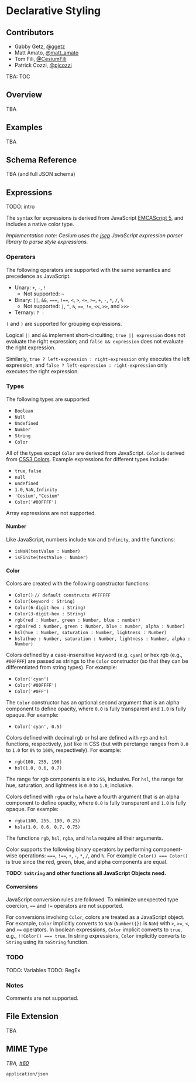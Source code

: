 # Declarative Styling

## Contributors

* Gabby Getz, [@ggetz](https://github.com/ggetz)
* Matt Amato, [@matt_amato](https://twitter.com/matt_amato)
* Tom Fili, [@CesiumFili](https://twitter.com/CesiumFili)
* Patrick Cozzi, [@pjcozzi](https://twitter.com/pjcozzi)

TBA: TOC

## Overview

TBA

## Examples

TBA

## Schema Reference

TBA (and full JSON schema)

## Expressions

TODO: intro

The syntax for expressions is derived from JavaScript [EMCAScript 5](http://www.ecma-international.org/publications/files/ECMA-ST/Ecma-262.pdf), and includes a native color type.

_Implementation note: Cesium uses the [jsep](http://jsep.from.so/) JavaScript expression parser library to parse style expressions._

### Operators

The following operators are supported with the same semantics and precedence as JavaScript.

* Unary: `+`, `-`, `!`
   * Not supported: `~`
* Binary: `||`, `&&`, `===`, `!==`, `<`, `>`, `<=`, `>=`, `+`, `-`, `*`, `/`, `%`
   * Not supported: `|`, `^`, `&`, `==`, `!=`, `<<`, `>>`, and `>>>`
* Ternary: `? :`

`(` and `)` are supported for grouping expressions.

Logical `||` and `&&` implement short-circuiting; `true || expression` does not evaluate the right expression; and `false && expression` does not evaluate the right expression.

Similarly, `true ? left-expression : right-expression` only executes the left expression, and `false ? left-expression : right-expression` only executes the right expression.

### Types

The following types are supported:
* `Boolean`
* `Null`
* `Undefined`
* `Number`
* `String`
* `Color`

All of the types except `Color` are derived from JavaScript.  `Color` is derived from [CSS3 Colors](https://www.w3.org/TR/css3-color/).  Example expressions for different types include:
* `true`, `false`
* `null`
* `undefined`
* `1.0`, `NaN`, `Infinity`
* `'Cesium'`, `"Cesium"`
* `Color('#00FFFF')`

Array expressions are not supported.

#### Number

Like JavaScript, numbers include `NaN` and `Infinity`, and the functions:
* `isNaN(testValue : Number)`
* `isFinite(testValue : Number)`

#### Color

Colors are created with the following constructor functions:
* `Color()` `// default constructs #FFFFFF`
* `Color(keyword : String)`
* `Color(6-digit-hex : String)`
* `Color(3-digit-hex : String)`
* `rgb(red : Number, green : Number, blue : number)`
* `rgba(red : Number, green : Number, blue : number, alpha : Number)`
* `hsl(hue : Number, saturation : Number, lightness : Number)`
* `hsla(hue : Number, saturation : Number, lightness : Number, alpha : Number)`

Colors defined by a case-insensitive keyword (e.g. `cyan`) or hex rgb (e.g., `#00FFFF`) are passed as strings to the `Color` constructor (so that they can be differentiated from string types).  For example:
* `Color('cyan')`
* `Color('#00FFFF')`
* `Color('#0FF')`

The `Color` constructor has an optional second argument that is an alpha component to define opacity, where `0.0` is fully transparent and `1.0` is fully opaque.  For example:
* `Color('cyan', 0.5)`

Colors defined with decimal rgb or hsl are defined with `rgb` and `hsl` functions, respectively, just like in CSS (but with perctange ranges from `0.0` to `1.0` for `0%` to `100%`, respectively).  For example:
* `rgb(100, 255, 190)`
* `hsl(1.0, 0.6, 0.7)`

The range for rgb components is `0` to `255`, inclusive.  For `hsl`, the range for hue, saturation, and lightness is `0.0` to `1.0`, inclusive.

Colors defined with `rgba` or `hsla` have a fourth argument that is an alpha component to define opacity, where `0.0` is fully transparent and `1.0` is fully opaque.  For example:
* `rgba(100, 255, 190, 0.25)`
* `hsla(1.0, 0.6, 0.7, 0.75)`

The functions `rgb`, `hsl`, `rgba`, and `hsla` require all their arguments.

Color supports the following binary operators by performing component-wise operations: `===`, `!==`, `+`, `-`, `*`, `/`, and `%`.  For example `Color() === Color()` is true since the red, green, blue, and alpha components are equal.

**TODO: `toString` and other functions all JavaScript Objects need.**

#### Conversions

JavaScript conversion rules are followed.  To minimize unexpected type coercion, `==` and `!=` operators are not supported.

For conversions involving `Color`, colors are treated as a JavaScript object.  For example, `Color` implicitly converts to `NaN` (`Number({})` is `NaN`) with `>`, `>=`, `<`, and `<=` operators.  In boolean expressions, `Color` implicit converts to `true`, e.g., `!!Color() === true`.  In string expressions, `Color` implicitly converts to `String` using its `toString` function.

### TODO

TODO: Variables
TODO: RegEx

### Notes

Comments are not supported.

## File Extension

TBA

## MIME Type

_TBA, [#60](https://github.com/AnalyticalGraphicsInc/3d-tiles/issues/60)_

`application/json`
